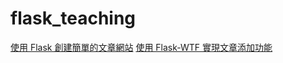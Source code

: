 # flask_teaching

[使用 Flask 創建簡單的文章網站](./flask_sample/flask_sample.md)
[使用 Flask-WTF 實現文章添加功能](./flask_sample_WFT/flask_sample_WFT.md)
